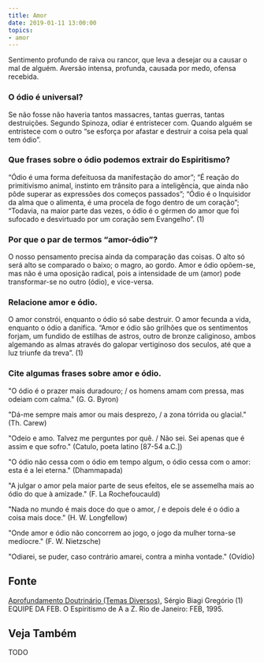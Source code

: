 ```yaml
---
title: Amor
date: 2019-01-11 13:00:00
topics: 
- amor
---
```


Sentimento profundo de raiva ou rancor, que leva a desejar ou a causar o
mal de alguém. Aversão intensa, profunda, causada por medo, ofensa
recebida.

### O ódio é universal?
Se não fosse não haveria tantos massacres, tantas guerras, tantas
destruições. Segundo Spinoza, odiar é entristecer com. Quando alguém
se entristece com o outro “se esforça por afastar e destruir a coisa
pela qual tem ódio”.

### Que frases sobre o ódio podemos extrair do Espiritismo?
“Ódio é uma forma defeituosa da manifestação do amor”; “É reação do
primitivismo animal, instinto em trânsito para a inteligência, que ainda
não pôde superar as expressões dos começos passados”; “Ódio é o
Inquisidor da alma que o alimenta, é uma procela de fogo dentro de um
coração”; “Todavia, na maior parte das vezes, o ódio é o gérmen do amor
que foi sufocado e desvirtuado por um coração sem Evangelho”. (1)

### Por que o par de termos “amor-ódio”?
O nosso pensamento precisa ainda da comparação das coisas. O alto só
será alto se comparado o baixo; o magro, ao gordo. Amor e ódio opõem-se,
mas não é uma oposição radical, pois a intensidade de um (amor) pode
transformar-se no outro (ódio), e vice-versa.

### Relacione amor e ódio.
O amor constrói, enquanto o ódio só sabe destruir. O amor fecunda a
vida, enquanto o ódio a danifica. “Amor e ódio são grilhões que os
sentimentos forjam, um fundido de estilhas de astros, outro de bronze
caliginoso, ambos algemando as almas através do galopar vertiginoso dos
seculos, até que a luz triunfe da treva”. (1)

### Cite algumas frases sobre amor e ódio.
"O ódio é o prazer mais duradouro; / os homens amam com pressa, mas
odeiam com calma." (G. G. Byron)

"Dá-me sempre mais amor ou mais desprezo, / a zona tórrida ou glacial."
(Th. Carew)

"Odeio e amo. Talvez me perguntes por quê. / Não sei. Sei apenas que é
assim e que sofro." (Catulo, poeta latino \[87-54 a.C.\])

"O ódio não cessa com o ódio em tempo algum, o ódio cessa com o amor:
esta é a lei eterna." (Dhammapada)

"A julgar o amor pela maior parte de seus efeitos, ele se assemelha mais
ao ódio do que à amizade." (F. La Rochefoucauld)

"Nada no mundo é mais doce do que o amor, / e depois dele é o ódio a
coisa mais doce." (H. W. Longfellow)

"Onde amor e ódio não concorrem ao jogo, o jogo da mulher torna-se
medíocre." (F. W. Nietzsche)

"Odiarei, se puder, caso contrário amarei, contra a minha vontade."
(Ovídio)

## Fonte
[Aprofundamento Doutrinário (Temas Diversos)](https://sites.google.com/view/aprofundamentodoutrinario/amor-e-ódio), Sérgio Biagi Gregório
(1) EQUIPE DA FEB. O Espiritismo de A a Z. Rio de Janeiro: FEB, 1995.

## Veja Também
TODO

